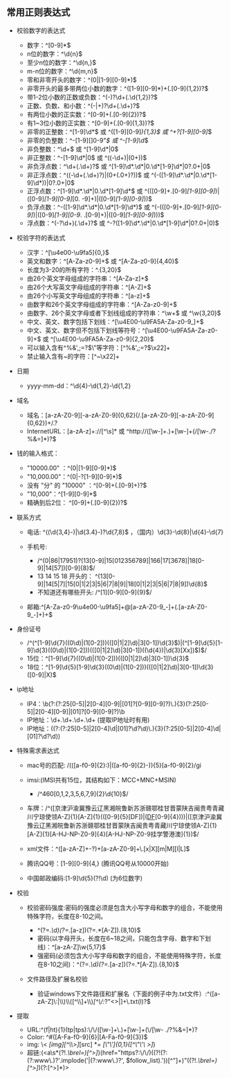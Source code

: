## 常用正则表达式
* 校验数字的表达式
  - 数字：^[0-9]*$
  - n位的数字：^\d{n}$
  - 至少n位的数字：^\d{n,}$
  - m-n位的数字：^\d{m,n}$
  - 零和非零开头的数字：^(0|[1-9][0-9]*)$
  - 非零开头的最多带两位小数的数字：^([1-9][0-9]*)+(.[0-9]{1,2})?$
  - 带1-2位小数的正数或负数：^(\-)?\d+(\.\d{1,2})?$
  - 正数、负数、和小数：^(\-|\+)?\d+(\.\d+)?$
  - 有两位小数的正实数：^[0-9]+(.[0-9]{2})?$
  - 有1~3位小数的正实数：^[0-9]+(.[0-9]{1,3})?$
  - 非零的正整数：^[1-9]\d*$ 或 ^([1-9][0-9]*){1,3}$ 或 ^\+?[1-9][0-9]*$
  - 非零的负整数：^\-[1-9][]0-9"*$ 或 ^-[1-9]\d*$
  - 非负整数：^\d+$ 或 ^[1-9]\d*|0$
  - 非正整数：^-[1-9]\d*|0$ 或 ^((-\d+)|(0+))$
  - 非负浮点数：^\d+(\.\d+)?$ 或 ^[1-9]\d*\.\d*|0\.\d*[1-9]\d*|0?\.0+|0$
  - 非正浮点数：^((-\d+(\.\d+)?)|(0+(\.0+)?))$ 或 ^(-([1-9]\d*\.\d*|0\.\d*[1-9]\d*))|0?\.0+|0$
  - 正浮点数：^[1-9]\d*\.\d*|0\.\d*[1-9]\d*$ 或 ^(([0-9]+\.[0-9]*[1-9][0-9]*)|([0-9]*[1-9][0-9]*\[0. -9]+)|([0-9]*[1-9][0-9]*))$
  - 负浮点数：^-([1-9]\d*\.\d*|0\.\d*[1-9]\d*)$ 或 ^(-(([0-9]+\.[0-9]*[1-9][0-9]*)|([0-9]*[1-9][0-9*\. .[0-9]+)|([0-9]*[1-9][0-9]*)))$
  - 浮点数：^(-?\d+)(\.\d+)?$ 或 ^-?([1-9]\d*\.\d*|0\.\d*[1-9]\d*|0?\.0+|0)$

* 校验字符的表达式
  - 汉字：^[\u4e00-\u9fa5]{0,}$
  - 英文和数字：^[A-Za-z0-9]+$ 或 ^[A-Za-z0-9]{4,40}$
  - 长度为3-20的所有字符：^.{3,20}$
  - 由26个英文字母组成的字符串：^[A-Za-z]+$
  - 由26个大写英文字母组成的字符串：^[A-Z]+$
  - 由26个小写英文字母组成的字符串：^[a-z]+$
  - 由数字和26个英文字母组成的字符串：^[A-Za-z0-9]+$
  - 由数字、26个英文字母或者下划线组成的字符串：^\w+$ 或 ^\w{3,20}$
  - 中文、英文、数字包括下划线：^[\u4E00-\u9FA5A-Za-z0-9_]+$
  - 中文、英文、数字但不包括下划线等符号：^[\u4E00-\u9FA5A-Za-z0-9]+$ 或 ^[\u4E00-\u9FA5A-Za-z0-9]{2,20}$
  - 可以输入含有^%&',;=?$\"等字符：[^%&',;=?$\x22]+
  - 禁止输入含有~的字符：[^~\x22]+
  
* 日期
   - yyyy-mm-dd：^\d{4}-\d{1,2}-\d{1,2}

* 域名
  - 域名：[a-zA-Z0-9][-a-zA-Z0-9]{0,62}(/.[a-zA-Z0-9][-a-zA-Z0-9]{0,62})+/.?
  - InternetURL：[a-zA-z]+://[^\s]* 或 ^http://([\w-]+\.)+[\w-]+(/[\w-./?%&=]*)?$ 

* 钱的输入格式：
  - "10000.00" ：^(0|[1-9][0-9]*)$
  - "10,000.00"：^(0|-?[1-9][0-9]*)$
  - 没有 "分" 的 "10000" ：^[0-9]+(.[0-9]+)?$
  - "10,000"：^[1-9][0-9]*$ 
  - 精确到后2位： ^[0-9]+(.[0-9]{2})?$

* 联系方式
  + 电话: ^(\(\d{3,4}-)|\d{3.4}-)?\d{7,8}$ ，（国内）\d{3}-\d{8}|\d{4}-\d{7}
  + 手机号:
    - /^(0|86|17951)?(13[0-9]|15[012356789]|166|17[3678]|18[0-9]|14[57])[0-9]{8}$/
    - 13 14 15 18 开头的： ^(13[0-9]|14[5|7]|15[0|1|2|3|5|6|7|8|9]|18[0|1|2|3|5|6|7|8|9])\\d{8}$
    - 不知道还有哪些开头: /^[1][0-9][0-9]{9}$/
    
  + 邮箱:^[A-Za-z0-9\u4e00-\u9fa5]+@[a-zA-Z0-9_-]+(\.[a-zA-Z0-9_-]+)+$

* 身份证号
  - /^(^[1-9]\d{7}((0\d)|(1[0-2]))(([0|1|2]\d)|3[0-1])\d{3}$)|(^[1-9]\d{5}[1-9]\d{3}((0\d)|(1[0-2]))(([0|1|2]\d)|3[0-1])((\d{4})|\d{3}[Xx])$)$/
  - 15位：^[1-9]\d{7}((0\d)|(1[0-2]))(([0|1|2]\d)|3[0-1])\d{3}$
  - 18位：^[1-9]\d{5}[1-9]\d{3}((0\d)|(1[0-2]))(([0|1|2]\d)|3[0-1])\d{3}([0-9]|X)$

* ip地址
  - IP4：\\b(?:(?:25[0-5]|2[0-4][0-9]|[01]?[0-9][0-9]?)\\.){3}(?:25[0-5]|2[0-4][0-9]|[01]?[0-9][0-9]?)\\b
  - IP地址：\d+\.\d+\.\d+\.\d+ (提取IP地址时有用)
  - IP地址：((?:(?:25[0-5]|2[0-4]\\d|[01]?\\d?\\d)\\.){3}(?:25[0-5]|2[0-4]\\d|[01]?\\d?\\d))

* 特殊需求表达式
  - mac号的匹配: /(([a-f0-9]{2}:)|([a-f0-9]{2}-)){5}[a-f0-9]{2}/gi
  - imsi:(IMSI共有15位，其结构如下：MCC+MNC+MSIN)
     - /^460[0,1,2,3,5,6,7,9]{2}\d{10}$/
  - 车牌：/^([京津沪渝冀豫云辽黑湘皖鲁新苏浙赣鄂桂甘晋蒙陕吉闽贵粤青藏川宁琼使领A-Z]{1}[A-Z]{1}(([0-9]{5}[DF])|([DF]([A-HJ-NP-Z0-9])[0-9]{4})))|([京津沪渝冀豫云辽黑湘皖鲁新苏浙赣鄂桂甘晋蒙陕吉闽贵粤青藏川宁琼使领A-Z]{1}[A-Z]{1}[A-HJ-NP-Z0-9]{4}[A-HJ-NP-Z0-9挂学警港澳]{1})$/

  - xml文件：^([a-zA-Z]+-?)+[a-zA-Z0-9]+\\.[x|X][m|M][l|L]$
  - 腾讯QQ号：[1-9][0-9]{4,} (腾讯QQ号从10000开始)
  - 中国邮政编码:[1-9]\d{5}(?!\d) (为6位数字)

* 校验
  + 校验密码强度:密码的强度必须是包含大小写字母和数字的组合，不能使用特殊字符，长度在8-10之间。
    -  ^(?=.*\\d)(?=.*[a-z])(?=.*[A-Z]).{8,10}$
    - 密码(以字母开头，长度在6~18之间，只能包含字母、数字和下划线)：^[a-zA-Z]\w{5,17}$
    - 强密码(必须包含大小写字母和数字的组合，不能使用特殊字符，长度在8-10之间)：^(?=.*\d)(?=.*[a-z])(?=.*[A-Z]).{8,10}$

  + 文件路径及扩展名校验
    - 验证windows下文件路径和扩展名（下面的例子中为.txt文件）:^([a-zA-Z]\\:|\\\\)\\\\([^\\\\]+\\\\)*[^\\/:*?"<>|]+\\.txt(l)?$

* 提取
  - URL:^(f|ht){1}(tp|tps):\\/\\/([\\w-]+\\.)+[\\w-]+(\\/[\\w- ./?%&=]*)?
  - Color: ^#([A-Fa-f0-9]{6}|[A-Fa-f0-9]{3})$
  - img: \\< *[img][^\\\\>]*[src] *= *[\\"\\']{0,1}([^\\"\\'\\ >]*)
  - 超链:(<a\\s*(?!.*\\brel=)[^>]*)(href="https?:\\/\\/)((?!(?:(?:www\\.)?'.implode('|(?:www\\.)?', $follow_list).'))[^"]+)"((?!.*\\brel=)[^>]*)(?:[^>]*)>